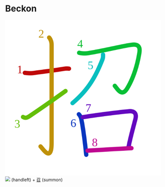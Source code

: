 # Beckon
![62db](../Kanji/kanji-colorize/62db.svg)
![](http://www.kanjidamage.com/assets/radsmall/hand-aafaca9c6c732e8c5cbc36a76c32a05e6a94bf3bd18976c360e42bf73dc0c1cd.jpg) (handleft)  + [召](../Kanji/kanji-dict/召.md) (summon)